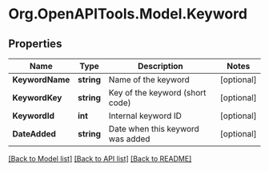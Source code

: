 # Org.OpenAPITools.Model.Keyword

## Properties

Name | Type | Description | Notes
------------ | ------------- | ------------- | -------------
**KeywordName** | **string** | Name of the keyword | [optional] 
**KeywordKey** | **string** | Key of the keyword (short code) | [optional] 
**KeywordId** | **int** | Internal keyword ID | [optional] 
**DateAdded** | **string** | Date when this keyword was added | [optional] 

[[Back to Model list]](../../README.md#documentation-for-models) [[Back to API list]](../../README.md#documentation-for-api-endpoints) [[Back to README]](../../README.md)

